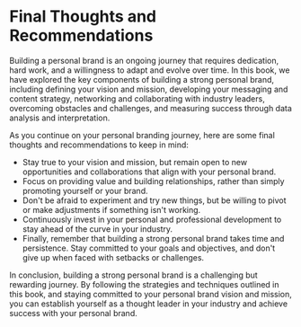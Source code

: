 Final Thoughts and Recommendations
=========================================================

Building a personal brand is an ongoing journey that requires dedication, hard work, and a willingness to adapt and evolve over time. In this book, we have explored the key components of building a strong personal brand, including defining your vision and mission, developing your messaging and content strategy, networking and collaborating with industry leaders, overcoming obstacles and challenges, and measuring success through data analysis and interpretation.

As you continue on your personal branding journey, here are some final thoughts and recommendations to keep in mind:

* Stay true to your vision and mission, but remain open to new opportunities and collaborations that align with your personal brand.
* Focus on providing value and building relationships, rather than simply promoting yourself or your brand.
* Don't be afraid to experiment and try new things, but be willing to pivot or make adjustments if something isn't working.
* Continuously invest in your personal and professional development to stay ahead of the curve in your industry.
* Finally, remember that building a strong personal brand takes time and persistence. Stay committed to your goals and objectives, and don't give up when faced with setbacks or challenges.

In conclusion, building a strong personal brand is a challenging but rewarding journey. By following the strategies and techniques outlined in this book, and staying committed to your personal brand vision and mission, you can establish yourself as a thought leader in your industry and achieve success with your personal brand.
